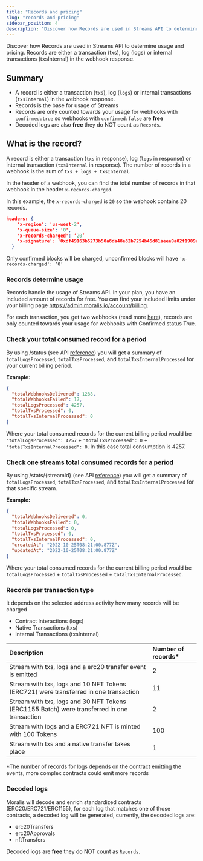 ```yaml
---
title: "Records and pricing"
slug: "records-and-pricing"
sidebar_position: 4
description: "Discover how Records are used in Streams API to determine usage and pricing. Records are either a transaction (txs), log (logs) or internal transactions (txsInternal) in the webhook response."
---
```


Discover how Records are used in Streams API to determine usage and pricing. Records are either a transaction (txs), log (logs) or internal transactions (txsInternal) in the webhook response.

## Summary 

- A record is either a transaction (`txs`), log (`logs`) or internal transactions (`txsInternal`) in the webhook response. 
- Records is the base for usage of Streams 
- Records are only counted towards your usage for webhooks with `confirmed:true` so webhooks with `confirmed:false` are  **free**
- Decoded logs are also **free** they do NOT count as `Records`.

## What is the record?

A record is either a transaction (`txs` in response), log (`logs` in response) or internal transaction (`txsInternal` in response). The number of records in a webhook is the sum of `txs + logs + txsInternal`. 

In the header of a webhook, you can find the total number of records in that webhook in the header `x-records-charged`.

In this example, the `x-records-charged` is `20` so the webhook contains 20 records.

```json
headers: {  
    'x-region': 'us-west-2',  
    'x-queue-size': '0',  
    'x-records-charged': ‘20’  
    'x-signature': '0xdf49163b5273b50a8da48e82b7254b45d81aeee9a02f1909a45d7aaea240e9c2',  
  }
```



Only confirmed blocks will be charged, unconfirmed blocks will have `'x-records-charged': ‘0’ `

### Records determine usage

Records handle the usage of Streams API. In your plan, you have an included amount of records for free. You can find your included limits under your billing page <https://admin.moralis.io/account/billing>.

For each transaction, you get two webhooks (read more [here](/streams-api/webhooks-transactions)), records are only counted towards your usage for webhooks with Confirmed status True.

### Check your total consumed record for a period

By using /status (see API [reference](/streams-api/reference/get-stats)) you will get a summary of `totalLogsProcessed`, `totalTxsProcessed`, and `totalTxsInternalProcessed` for your current billing period.

**Example:**

```json
{  
  "totalWebhooksDelivered": 1288,  
  "totalWebhooksFailed": 17,  
  "totalLogsProcessed": 4257,  
  "totalTxsProcessed": 0,  
  "totalTxsInternalProcessed": 0  
}
```



Where your total consumed records for the current billing period would be `"totalLogsProcessed": 4257` + `"totalTxsProcessed": 0` + `"totalTxsInternalProcessed": 0`. In this case total consumption is 4257.

### Check one streams total consumed records for a period

By using /stats/{streamId} (see API [reference](/streams-api/reference/get-stats-by-streamid)) you will get a summary of `totalLogsProcessed`, `totalTxsProcessed`, and `totalTxsInternalProcessed` for that specific stream.

**Example:**

```json
{  
  "totalWebhooksDelivered": 0,  
  "totalWebhooksFailed": 0,  
  "totalLogsProcessed": 0,  
  "totalTxsProcessed": 0,  
  "totalTxsInternalProcessed": 0,  
  "createdAt": "2022-10-25T08:21:00.877Z",  
  "updatedAt": "2022-10-25T08:21:00.877Z"  
}
```



Where your total consumed records for the current billing period would be `totalLogsProcessed` + `totalTxsProcessed`  + `totalTxsInternalProcessed`.

### Records per transaction type

It depends on the selected address activity how many records will be charged

- Contract Interactions (logs)
- Native Transactions (txs)
- Internal Transactions (txsInternal)

| Description                                                                                 | Number of records\* |
| :------------------------------------------------------------------------------------------ | :------------------ |
| Stream with txs, logs and a erc20 transfer event is emitted                                 | 2                   |
| Stream with txs, logs and 10 NFT Tokens (ERC721) were transferred in one transaction        | 11                  |
| Stream with txs, logs and 30 NFT Tokens (ERC1155 Batch) were transferred in one transaction | 2                   |
| Stream with logs and a ERC721 NFT is minted with 100 Tokens                                 | 100                 |
| Stream with txs and a native transfer takes place                                           | 1                   |

\*The number of records for logs depends on the contract emitting the events, more complex contracts could emit more records

### Decoded logs

Moralis will decode and enrich standardized contracts (ERC20/ERC721/ERC1155), for each log that matches one of those contracts, a decoded log will be generated, currently, the decoded logs are:

- erc20Transfers
- erc20Approvals
- nftTransfers

Decoded logs are **free** they do NOT count as `Records`.